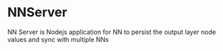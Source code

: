 # NNServer
NN Server is Nodejs application for NN to persist the output layer node values and sync with multiple NNs
